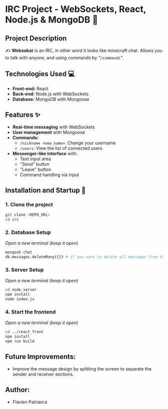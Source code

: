 # **IRC Project - WebSockets, React, Node.js & MongoDB** 🚀

## **Project Description**
✍ **Websokat** is an IRC, in other word it looks like minecraft chat. Allows you to talk with anyone, and using commands by *"`/commands`"*. 

## **Technologies Used** 💻
- **Front-end:** React
- **Back-end:** Node.js with WebSockets
- **Database:** MongoDB with Mongoose

## **Features** ✨
- **Real-time messaging** with WebSockets
- **User management** with Mongoose
- **Commands:**
  - `/nickname <new_name>`: Change your username
  - `/users`: View the list of connected users
- **Messenger-like interface** with:
  - Text input area
  - "Send" button
  - "Leave" button
  - Command handling via input

## **Installation and Startup** 🔧

### **1. Clone the project**
```bash
git clone <REPO_URL>
cd irc
```
### **2. Database Setup**
*Open a new terminal (keep it open)*

```bash
mongosh chat
db.messages.deleteMany({}) # if you want to delete all messages from the database
```

### **3. Server Setup**
*Open a new terminal (keep it open)*

```bash
cd node_server
npm install
node index.js
```

### **4. Start the frontend**
*Open a new terminal (keep it open)*

```bash
cd ../react_front
npm install
npm run build
```
## Future Improvements: 
- Improve the message design by splitting the screen to separate the sender and receiver sections.

## Author:
- Flavien Patriarca